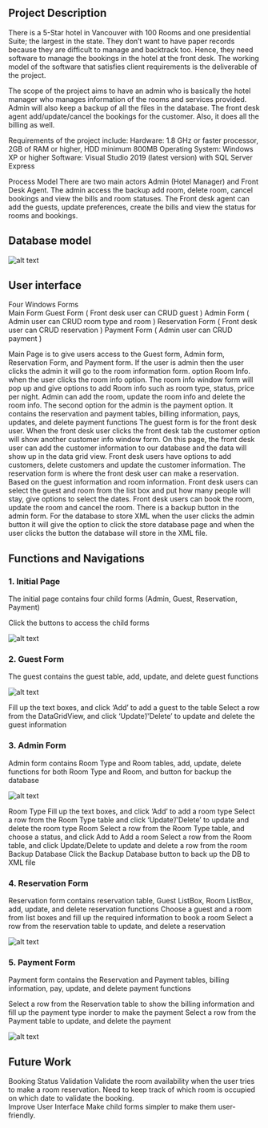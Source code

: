 ## 	Project Description
There is a 5-Star hotel in Vancouver with 100 Rooms and one presidential Suite; the largest in the state. They don’t want to have paper records because they are difficult to manage and backtrack too. Hence, they need software to manage the bookings in the hotel at the front desk. The working model of the software that satisfies client requirements is the deliverable of the project.

The scope of the project aims to have an admin who is basically the hotel manager who manages information of the rooms and services provided. Admin will also keep a backup of all the files in the database. The front desk agent add/update/cancel the bookings for the customer. Also, it does all the billing as well. 

Requirements of the project include:
Hardware: 1.8 GHz or faster processor, 2GB of RAM or higher, HDD minimum 800MB Operating System: Windows XP or higher
Software: Visual Studio 2019 (latest version) with SQL Server Express

Process Model
There are two main actors Admin (Hotel Manager) and Front Desk Agent. The admin access the backup add room, delete room, cancel bookings and view the bills and room statuses.
The Front desk agent can add the guests, update preferences, create the bills and view the status for rooms and bookings.

## Database model

![alt text](dbmodel.PNG	)


## User interface

Four Windows Forms  
Main Form 
Guest Form ( Front desk user can CRUD guest )
Admin Form ( Admin user can CRUD room type and room )
Reservation Form ( Front desk user can CRUD reservation )
 Payment Form ( Admin user can CRUD payment )

Main Page is to give users access to the Guest form, Admin form, Reservation Form, and Payment form. If the user is admin then the user clicks the admin it will go to the room information form. option Room Info. when the user clicks the room info option. The room info window form will pop up and give options to add Room info such as room type, status, price per night. Admin can add the room, update the room info and delete the room info. 
The second option for the admin is the payment option.  It contains the reservation and payment tables, billing information, pays, updates, and delete payment functions 
 The guest form is for the front desk user. When the front desk user clicks the front desk tab the customer option will show another customer info window form. On this page, the front desk user can add the customer information to our database and the data will show up in the data grid view. Front desk users have options to add customers, delete customers and update the customer information. 
The reservation form is where the front desk user can make a reservation. Based on the guest information and room information. Front desk users can select the guest and room from the list box and put how many people will stay, give options to select the dates. Front desk users can book the room, update the room and cancel the room. 
There is a backup button in the admin form. For the database to store XML when the user clicks the admin button it will give the option to click the store database page and when the user clicks the button the database will store in the XML file.

## Functions and Navigations

### 1. Initial Page
The initial page contains four child forms (Admin, Guest, Reservation, Payment)

Click the buttons to access the child forms

![alt text](initial.png)


### 2. Guest Form
The guest contains the guest table, add, update, and delete guest functions

![alt text](guest.png)

Fill up the text boxes, and click ‘Add’ to add a guest to the table
Select a row from the DataGridView, and click ‘Update’/’Delete’ to update and delete the guest information 



### 3. Admin Form
Admin form contains Room Type and Room tables, add, update, delete functions for both Room Type and Room, and button for backup the database

![alt text](room.png)

Room Type
Fill up the text boxes, and click ‘Add’ to add a room type
Select a row from  the Room Type table and click ‘Update’/’Delete’ to update and delete the room type
Room
 Select a row from the Room Type table, and choose a status, and click Add  to Add a room 
Select a row from the Room table, and click Update/Delete  to update and delete a row from the room 
  	     Backup Database
Click the Backup Database button to back up the DB to XML file



### 4. Reservation Form
Reservation form contains reservation table, Guest ListBox, Room ListBox, add, update, and delete reservation functions 
Choose a guest and a room from list boxes and fill up the required information to book a room
Select a row from the reservation table to update, and delete a reservation

![alt text](reservation.png)



### 5. Payment Form
Payment form contains the Reservation and Payment tables, billing information, pay,      update, and delete payment functions

Select a row from the Reservation table to show the billing information and fill up the payment type inorder to make the payment
Select a row from the Payment table to update, and delete the payment

![alt text](payment.png)



## Future Work

Booking Status Validation
Validate the room availability when the user tries to make a room reservation. Need to keep track of which room is occupied on which date to validate the booking.  
Improve User Interface 
	Make child forms simpler to make them user-friendly. 

